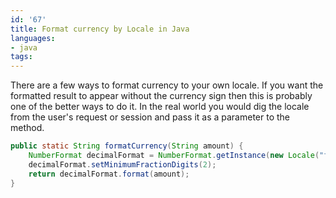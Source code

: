 ```yaml
---
id: '67'
title: Format currency by Locale in Java
languages:
- java
tags:
---
```

There are a few ways to format currency to your own locale. If you want the formatted result to appear without the currency sign then this is probably one of the better ways to do it. In the real world you would dig the locale from the user's request or session and pass it as a parameter to the method.


```java
public static String formatCurrency(String amount) {
    NumberFormat decimalFormat = NumberFormat.getInstance(new Locale("fi", "FI", ""));
    decimalFormat.setMinimumFractionDigits(2);
    return decimalFormat.format(amount);
}
```
    

